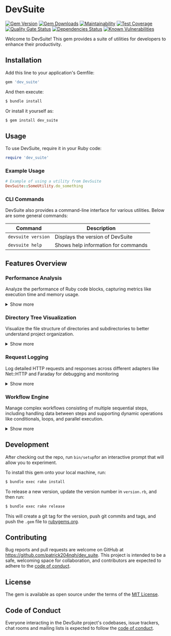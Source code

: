 # DevSuite

[![Gem Version](https://img.shields.io/gem/v/dev_suite?color=blue)](https://rubygems.org/gems/dev_suite)
[![Gem Downloads](https://img.shields.io/gem/dt/dev_suite?color=blue)](https://rubygems.org/gems/dev_suite)
[![Maintainability](https://api.codeclimate.com/v1/badges/fd83689d39e0f24663fa/maintainability)](https://codeclimate.com/github/patrick204nqh/dev_suite/maintainability)
[![Test Coverage](https://api.codeclimate.com/v1/badges/fd83689d39e0f24663fa/test_coverage)](https://codeclimate.com/github/patrick204nqh/dev_suite/test_coverage)
[![Quality Gate Status](https://sonarcloud.io/api/project_badges/measure?project=patrick204nqh_dev_suite&metric=alert_status)](https://sonarcloud.io/summary/overall?id=patrick204nqh_dev_suite)
[![Dependencies Status](https://badges.depfu.com/badges/84fefb47a5b99ea19afd20a2aae22e3e/overview.svg)](https://depfu.com/github/patrick204nqh/dev_suite?project_id=44065)
[![Known Vulnerabilities](https://snyk.io/test/github/patrick204nqh/dev_suite/badge.svg)](https://snyk.io/test/github/patrick204nqh/dev_suite)

Welcome to DevSuite! This gem provides a suite of utilities for developers to enhance their productivity.

## Installation

Add this line to your application's Gemfile:

```ruby
gem 'dev_suite'
```

And then execute:

```sh
$ bundle install
```

Or install it yourself as:

```sh
$ gem install dev_suite
```

## Usage

To use DevSuite, require it in your Ruby code:

```ruby
require 'dev_suite'
```

### Example Usage

```ruby
# Example of using a utility from DevSuite
DevSuite::SomeUtility.do_something
```

### CLI Commands

DevSuite also provides a command-line interface for various utilities. Below are some general commands:

| Command            | Description                         |
|--------------------|-------------------------------------|
| `devsuite version` | Displays the version of DevSuite    |
| `devsuite help`    | Shows help information for commands |

## Features Overview

### Performance Analysis
Analyze the performance of Ruby code blocks, capturing metrics like execution time and memory usage.

<details>
  <summary>Show more</summary>
  
  **How to Use**:
  ```ruby
  DevSuite::Performance.analyze(description: "Example Analysis") do
    sum = 0
    1_000_000.times { |i| sum += i }
    sum
  end
  ```

  **Sample Output**:
  ```
| Metric              | Value            |
|---------------------|------------------|
| Description         | Example Analysis |
| Total Time (s)      | 0.056238         |
| User CPU Time (s)   | 0.055662         |
| System CPU Time (s) | 0.000097         |
| Memory Before (MB)  | 25.39            |
| Memory After (MB)   | 25.42            |
| Memory Used (MB)    | 0.03             |
  ```
</details>

### Directory Tree Visualization
Visualize the file structure of directories and subdirectories to better understand project organization.

<details>
  <summary>Show more</summary>
  
  **How to Use**:
  ```ruby
  # Define the directory path
  base_path = "/path/to/your/directory"

  # Execute the visualization
  DevSuite::DirectoryTree.visualize(base_path)
  ```

  **CLI Command**:
  DevSuite also provides a command-line interface for directory tree visualization. Use the following command to print the directory tree of the specified path:

  ```sh
  $ devsuite tree [PATH] [OPTIONS]
  ```

  **CLI Options**:
  
  Below is a table describing the available options for the `devsuite tree` command:

  | Option          | Description                                      | Example Usage                                  |
  |-----------------|--------------------------------------------------|------------------------------------------------|
  | `--depth`, `-d` | Limit the depth of the directory tree displayed. | `$ devsuite tree /path --depth 2`              |
  | `--skip-hidden` | Skip hidden files and directories.               | `$ devsuite tree /path --skip-hidden`          |
  | `--skip-types`  | Exclude files of specific types.                 | `$ devsuite tree /path --skip-types .log .tmp` |

  **Configuration Guide**:
  Customize the visualization by setting configuration options:
  ```ruby
  DevSuite::DirectoryTree::Config.configure do |config|
    config.settings.set(:skip_hidden, true)
    # ...
  end
  ```

  **Configuration Options**:
| Setting        | Description                                       | Example Values           |
|----------------|---------------------------------------------------|--------------------------|
| `:skip_hidden` | Skips hidden files and directories.               | `true`, `false`          |
| `:max_depth`   | Limits the depth of the directory tree displayed. | `1`, `2`, `3`, ...       |
| `:skip_types`  | Excludes files of specific types.                 | `['.log', '.tmp']`, `[]` |

  **Sample Output**:
  ```
  /path/to/your/directory/
  ├── project/
  │   ├── src/
  │   │   ├── main.rb
  │   │   └── helper.rb
  │   └── spec/
  │       └── main_spec.rb
  ├── doc/
  │   └── README.md
  └── test/
      └── test_helper.rb
  ```
</details>

### Request Logging
Log detailed HTTP requests and responses across different adapters like Net::HTTP and Faraday for debugging and monitoring

<details>
  <summary>Show more</summary>
  
  **How to Use**:
  ```ruby
  DevSuite::RequestLogger.with_logging do 
    # Make an HTTP request using Net::HTTP
    uri = URI('https://jsonplaceholder.typicode.com/posts')
    response = Net::HTTP.get(uri)
  end
  ```

  **Configuration Guide**:
  Customize the request logging behavior by setting configuration options:
  ```ruby
  DevSuite::RequestLogger::Config.configure do |config|
    config.adapters = [:net_http]
    config.settings.set(:log_level, :debug)
    config.settings.set(:log_headers, true)
    config.settings.set(:log_cookies, true)
    config.settings.set(:log_body, true)
  end
  ```

  **Configuration Options**:
  
  Below is a table describing the general configuration options available:

  | Setting        | Description                                           | Default Value | Example Values                     |
  |----------------|-------------------------------------------------------|---------------|------------------------------------|
  | `:adapters`    | List of adapters for which logging is enabled.        | `[:net_http]` | `[:net_http, :faraday]`            |

  **Settings Options**:

  The `settings` key allows you to customize various logging behaviors. Below is a table describing these settings:

  | Setting        | Description                                           | Default Value | Example Values                     |
  |----------------|-------------------------------------------------------|---------------|------------------------------------|
  | `:log_level`   | Set the logging level.                                | `:debug`      | `:info`, `:debug`, `:warn`, `:error` |
  | `:log_headers` | Enable or disable logging of HTTP headers.            | `true`        | `true`, `false`                    |
  | `:log_cookies` | Enable or disable logging of cookies.                 | `true`        | `true`, `false`                    |
  | `:log_body`    | Enable or disable logging of HTTP bodies.             | `true`        | `true`, `false`                    |

  **Sample Output**:
  ```bash
[DEBUG] 🚀 Net::HTTP Request: GET https://jsonplaceholder.typicode.com/posts
[DEBUG] 📄 Headers: {"accept-encoding"=>"gzip;q=1.0,deflate;q=0.6,identity;q=0.3", "accept"=>"*/*", "user-agent"=>"Ruby", "host"=>"jsonplaceholder.typicode.com"}
[DEBUG] 🍪 Cookies: None
[DEBUG] ✅ Net::HTTP Response: 200 OK
[DEBUG] 📄 Headers: {"date"=>"Wed, 21 Aug 2024 10:33:59 GMT", "content-type"=>"application/json; charset=utf-8", "transfer-encoding"=>"chunked", "connection"=>"keep-alive", "report-to"=>"{\"group\":\"heroku-nel\",\"max_age\":3600,\"endpoints\":[{\"url\":\"https://nel.heroku.com/reports?ts=1723379558&sid=e11707d5-02a7-43ef-b45e-2cf4d2036f7d&s=LYnyHXQQqBH310%2FAbzjH0MN%2BaFoA6Ntqh94a3%2F5J54E%3D\"}]}", "reporting-endpoints"=>"heroku-nel=https://nel.heroku.com/reports?ts=1723379558&sid=e11707d5-02a7-43ef-b45e-2cf4d2036f7d&s=LYnyHXQQqBH310%2FAbzjH0MN%2BaFoA6Ntqh94a3%2F5J54E%3D", "nel"=>"{\"report_to\":\"heroku-nel\",\"max_age\":3600,\"success_fraction\":0.005,\"failure_fraction\":0.05,\"response_headers\":[\"Via\"]}", "x-powered-by"=>"Express", "x-ratelimit-limit"=>"1000", "x-ratelimit-remaining"=>"999", "x-ratelimit-reset"=>"1723379596", "vary"=>"Origin, Accept-Encoding", "access-control-allow-credentials"=>"true", "cache-control"=>"max-age=43200", "pragma"=>"no-cache", "expires"=>"-1", "x-content-type-options"=>"nosniff", "etag"=>"W/\"6b80-Ybsq/K6GwwqrYkAsFxqDXGC7DoM\"", "via"=>"1.1 vegur", "cf-cache-status"=>"HIT", "age"=>"4620", "server"=>"cloudflare", "cf-ray"=>"8b69f7d4ad941fa4-HKG", "alt-svc"=>"h3=\":443\"; ma=86400"}
[DEBUG] 💻 Response Body: [
  {
    "userId": 1,
    "id": 1,
    "title": "sunt aut facere repellat provident occaecati excepturi optio reprehenderit",
    "body": "quia et suscipit\nsuscipit recusandae consequuntur expedita et cum\nreprehenderit molestiae ut ut quas totam\nnostrum rerum est autem sunt rem eveniet architecto"
  },
  ...
]
  ```
</details>

### Workflow Engine
Manage complex workflows consisting of multiple sequential steps, including handling data between steps and supporting dynamic operations like conditionals, loops, and parallel execution.

<details>
  <summary>Show more</summary>

  **How to Use**:
  ```ruby
  workflow = DevSuite::Workflow.create_engine(initial_context)

  # Define steps
  step1 = DevSuite::Workflow.create_step("Step 1") do |ctx|
    ctx.update({ result: "Step 1 Complete" })
  end

  step2 = DevSuite::Workflow.create_step("Step 2") do |ctx|
    puts "Previous Result: #{ctx.get(:result)}"
    ctx.update({ result: "Step 2 Complete" })
  end

  # Chain steps together
  workflow.step(step1).step(step2)

  # Execute workflow
  workflow.execute
  ```

  **Chaining Steps**:
  You can chain multiple steps together to create a workflow:
  ```ruby
  workflow = DevSuite::Workflow.create_engine(initial_context)
  
  step1 = DevSuite::Workflow.create_step("Step 1") { |ctx| ctx.update({ data: 'Data from Step 1' }) }
  step2 = DevSuite::Workflow.create_step("Step 2") { |ctx| puts "Received: #{ctx.get(:data)}" }

  workflow.step(step1)
          .step(step2)
          .execute
  ```

  **Data Handling**:
  Each step in the workflow has access to a shared context, where you can store and retrieve data:
  ```ruby
  workflow = DevSuite::Workflow.create_engine({ some_key: 'initial_value' })

  step1 = DevSuite::Workflow.create_step("Step 1") do |ctx|
    # Retrieve data
    puts ctx.get(:some_key)  # Output: initial_value
    # Set data
    ctx.update({ new_key: 'new_value' })
  end

  step2 = DevSuite::Workflow.create_step("Step 2") do |ctx|
    # Use updated data
    puts ctx.get(:new_key)  # Output: new_value
  end

  workflow.step(step1).step(step2).execute
  ```

  **Conditional Execution**:
  Conditionally execute steps based on logic defined in the workflow context:
  ```ruby
  conditional_step = DevSuite::Workflow.create_conditional_step("Conditional Step", condition: ->(ctx) { ctx.get(:result) == "Step 1 Complete" }) do |ctx|
    puts "Condition met! Executing conditional step."
    ctx.update({ result: "Conditional Step Executed" })
  end

  workflow.step(conditional_step).execute
  ```

  **Parallel Execution**:
  You can execute multiple steps in parallel:
  ```ruby
  parallel_step = DevSuite::Workflow.create_parallel_step("Parallel Step") do |ctx|
    [
      ->(ctx) { ctx.update({ task1: "Task 1 done" }) },
      ->(ctx) { ctx.update({ task2: "Task 2 done" }) }
    ]
  end

  workflow.step(parallel_step).execute
  ```

  **Save and Load Context**:
  Save the workflow's context to a file and reload it for later use:
  ```ruby
  # Saving context to a YAML file
  workflow = DevSuite::Workflow.create_engine({ user: 'John' })
  workflow.step(DevSuite::Workflow.create_step("Example") { |ctx| ctx.update({ status: 'completed' }) })
  workflow.execute

  File.open('context.yml', 'w') { |file| file.write(YAML.dump(workflow.context.data)) }

  # Loading context from a YAML file
  loaded_data = YAML.load_file('context.yml')
  workflow = DevSuite::Workflow.create_engine(loaded_data)
  ```

  **Looping**:
  You can loop steps in the workflow, for instance, if you need to repeat a step multiple times:
  ```ruby
  loop_step = DevSuite::Workflow.create_loop_step("Repeat 5 Times", iterations: 5) do |ctx|
    count = ctx.get(:count) || 0
    ctx.update({ count: count + 1 })
    puts "Iteration: #{ctx.get(:count)}"
  end

  workflow.step(loop_step).execute
  ```

  **Using the Store**:
  By default, the workflow context provides access to an integrated store via ctx.store. You can save and retrieve data across steps:
  ```ruby
  # Using the store in the workflow
  workflow = DevSuite::Workflow.create_engine(
    {},
    driver: :file,
    path: "tmp/workflow.yml",
  )
  step = DevSuite::Workflow.create_step("Store Example") do |ctx|
    ctx.store.set(:step_result, "Step 1 Completed")
  end

  workflow.step(step).execute

  # Fetch data from the store
  puts ctx.store.fetch(:step_result)  # Output: Step 1 Completed
  ```

  **Sample Output**:
  ```bash
  Step 1 executed: result => Step 1 Complete
  Step 2 executed: Previous Result: Step 1 Complete
  Task 1 done
  Task 2 done
  Iteration: 1
  Iteration: 2
  ...
  Condition met! Executing conditional step.
  Store contains: { name: "John Doe", age: 30 }
  Step 1 Completed
  ```

</details>

## Development

After checking out the repo, run `bin/setup`for an interactive prompt that will allow you to experiment.

To install this gem onto your local machine, run:

```sh
$ bundle exec rake install
```

To release a new version, update the version number in `version.rb`, and then run:

```sh
$ bundle exec rake release
```

This will create a git tag for the version, push git commits and tags, and push the `.gem` file to [rubygems.org](https://rubygems.org).



## Contributing

Bug reports and pull requests are welcome on GitHub at https://github.com/patrick204nqh/dev_suite. This project is intended to be a safe, welcoming space for collaboration, and contributors are expected to adhere to the [code of conduct](https://github.com/patrick204nqh/dev_suite/blob/master/CODE_OF_CONDUCT.md).

## License

The gem is available as open source under the terms of the [MIT License](https://opensource.org/licenses/MIT).

## Code of Conduct

Everyone interacting in the DevSuite project's codebases, issue trackers, chat rooms and mailing lists is expected to follow the [code of conduct](https://github.com/patrick204nqh/dev_suite/blob/master/CODE_OF_CONDUCT.md).
